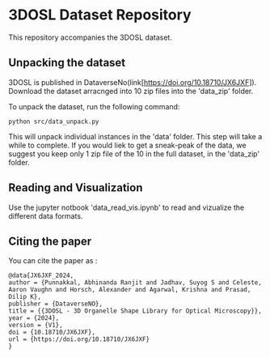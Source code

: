 # 3DOSL Dataset Repository

This repository accompanies the 3DOSL dataset.



## Unpacking the dataset
3DOSL is published in DataverseNo(link[https://doi.org/10.18710/JX6JXF]). 
Download the dataset arracnged into 10 zip files into the 'data_zip' folder.  

To unpack the dataset, run the following command:

```
python src/data_unpack.py
```
This will unpack individual instances in the 'data' folder. This step will take a while to complete. If you would liek to get a sneak-peak of the data, we suggest you keep only 1 zip file of the 10 in the full dataset, in the 'data_zip' folder. 

## Reading and Visualization
Use the jupyter notbook 'data_read_vis.ipynb' to read and vizualize the different data formats. 


## Citing the paper
You can cite the paper as : 
```
@data{JX6JXF_2024,
author = {Punnakkal, Abhinanda Ranjit and Jadhav, Suyog S and Celeste, Aaron Vaughn and Horsch, Alexander and Agarwal, Krishna and Prasad, Dilip K},
publisher = {DataverseNO},
title = {{3DOSL - 3D Organelle Shape Library for Optical Microscopy}},
year = {2024},
version = {V1},
doi = {10.18710/JX6JXF},
url = {https://doi.org/10.18710/JX6JXF}
}
```